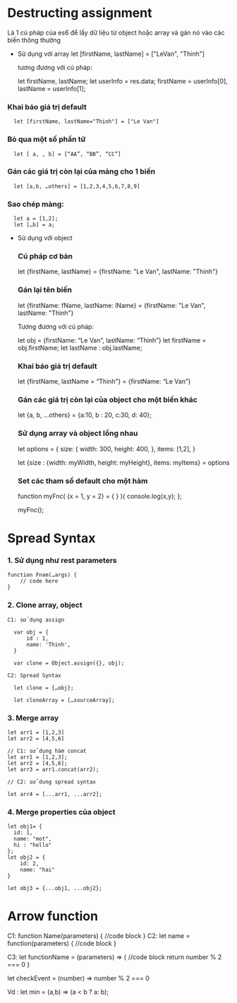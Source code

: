 # Destructing assignment 
  Là 1 cú pháp của es6 để lấy dữ liệu từ object hoặc array và gán nó vào các biến thông thường
  * Sử dụng với array 
      let [firstName, lastName] = ["LeVan", "Thinh"]
  
    tương đương với cú pháp:
	
      let firstName, lastName;
      let userInfo = res.data;
      firstName = userInfo[0], lastName = userInfo[1];

  ### Khai báo giá trị default
      let [firstName, lastName="Thinh"] = ["Le Van"]

  ### Bỏ qua một số phần tử
      let [ a, , b] = [“AA”, “BB”, “CC”]
    
  ### Gán các giá trị còn lại của mảng cho 1 biến

      let [a,b, …others] = [1,2,3,4,5,6,7,8,9]

  ### Sao chép mảng:

      let a = [1,2];
      let […b] = a;

  * Sử dụng với object

    ### Cú pháp cơ bản
      let {firstName, lastName} = {firstName: "Le Van", lastName: "Thinh"} 

    ### Gán lại tên biến

      let {firstName: fName, lastName: lName} = {firstName: "Le Van", lastName: "Thinh"}

    Tương đương với cú pháp:

      let obj = {firstName: “Le Van”, lastName: “Thinh”} 
      let firstName = obj.firstName;
      let lastName : obj.lastName;

    ### Khai báo giá trị default
      let {firstName, lastName = “Thinh”} = {firstName: “Le Van”}

    ### Gán các giá trị còn lại của object cho một biến khác
      let {a, b, ...others} = {a:10, b : 20, c:30, d: 40};

    ### Sử dụng array và object lồng nhau

      let options = {
          size: {
              width: 300,
              height: 400,
          },
          items: [1,2],
      }

      let {size : {width: myWidth, height: myHeight}, items: myItems} = options

    ### Set các tham số default cho một hàm

      function myFnc( {x = 1, y = 2} = { } ){
        console.log(x,y);
      };

      myFnc();

# Spread Syntax
  ### 1. Sử dụng như rest parameters
    function Fnam(…args) {
	    // code here
    }

  ### 2. Clone array, object

    C1: sử dụng assign

      var obj = {
          id : 1,
          name: 'Thinh',
      }

      var clone = Object.assign({}, obj);

    C2: Spread Syntax

      let clone = {…obj};

      let cloneArray = […sourceArray];

  ### 3.	Merge array
    let arr1 = [1,2,3]
    let arr2 = [4,5,6]

    // C1: sử dụng hàm concat
    let arr1 = [1,2,3];
    let arr2 = [4,5,6];
    let arr3 = arr1.concat(arr2);

    // C2: sử dung spread syntax
    
    let arr4 = [...arr1, ...arr2];

  ### 4.	Merge properties của object
    let obj1= {
      id: 1,
      name: "mot",
      hi : "hello"
    };
    let obj2 = {
        id: 2,
        name: "hai"
    }

    let obj3 = {...obj1, ...obj2};


# Arrow function

  C1:
    function Name(parameters) {
      //code block
    }
  C2:
    let name = function(parameters) {
      //code block
    }

  C3:
    let functionName = (parameters) => {
      //code block
      return number % 2 === 0
    }

  let checkEvent = (number) =>  number % 2 === 0

  Vd : let min = (a,b) => (a < b ? a: b);


